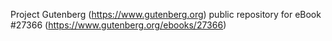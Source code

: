 Project Gutenberg (https://www.gutenberg.org) public repository for eBook #27366 (https://www.gutenberg.org/ebooks/27366)
